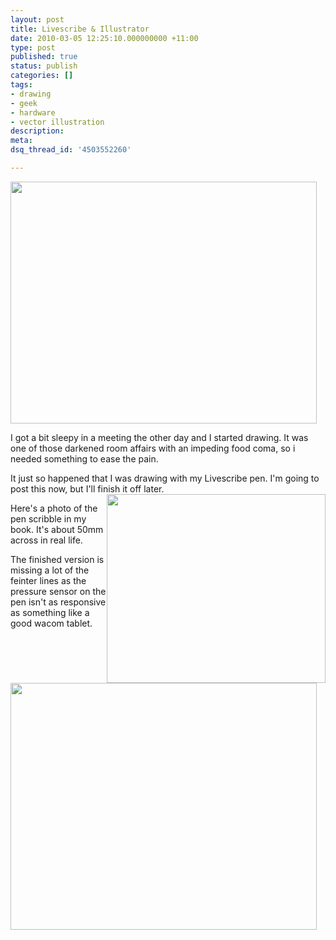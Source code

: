 ```yaml
---
layout: post
title: Livescribe & Illustrator
date: 2010-03-05 12:25:10.000000000 +11:00
type: post
published: true
status: publish
categories: []
tags:
- drawing
- geek
- hardware
- vector illustration
description:
meta:
dsq_thread_id: '4503552260'

---
```

<p><img class="alignnone size-full wp-image-407" title="ohNoes" src="{{ site.baseurl }}/assets/ohNoes.jpg" alt="" width="490" height="387" /></p>
<p>I got a bit sleepy in a meeting the other day and I started drawing. It was one of those darkened room affairs with an impeding food coma, so i needed something to ease the pain.</p>
<p> </p>
<p>It just so happened that I was drawing with my Livescribe pen. I'm going to post this now, but I'll finish it off later. <img style="float:right;" title="ohNoesPho" src="{{ site.baseurl }}/assets/ohNoesPho.jpg" alt="" width="350" height="302" /></p>
<p>Here's a photo of the pen scribble in my book. It's about 50mm across in real life.</p>
<p>The finished version is missing a lot of the feinter lines as the pressure sensor on the pen isn't as responsive as something like a good wacom tablet.</p>
<p><img class="size-full wp-image-406 alignnone" title="ohNoeswires" src="{{ site.baseurl }}/assets/ohNoeswires.jpg" alt="" width="490" height="395" /></p>
